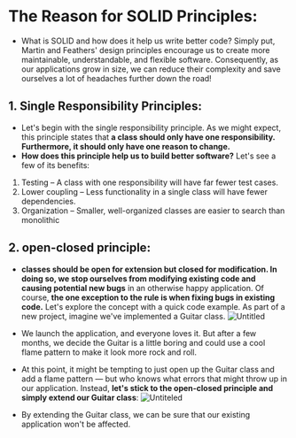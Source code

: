 # The Reason for SOLID Principles:
- What is SOLID and how does it help us write better code? Simply put, Martin and Feathers' design principles encourage us to create more maintainable, understandable, and flexible software. Consequently, as our applications grow in size, we can reduce their complexity and save ourselves a lot of headaches further down the road!

## 1. Single Responsibility Principles:
- Let's begin with the single responsibility principle. As we might expect, this principle states that **a class should only have one responsibility. Furthermore, it should only have one reason to change.**
- **How does this principle help us to build better software?** Let's see a few of its benefits:
1. Testing – A class with one responsibility will have far fewer test cases.
2. Lower coupling – Less functionality in a single class will have fewer dependencies.
3. Organization – Smaller, well-organized classes are easier to search than monolithic

## 2. open-closed principle:
- **classes should be open for extension but closed for modification. In doing so, we stop ourselves from modifying existing code and causing potential new bugs** in an otherwise happy application.
Of course, **the one exception to the rule is when fixing bugs in existing code.**
Let's explore the concept with a quick code example. As part of a new project, imagine we've implemented a Guitar class.
![Untitled](https://github.com/NourhanSaeed707/SOLID-Principles-Java/assets/64387352/4baef784-bbc1-4bd8-a7dc-dac7daeac3f8)

- We launch the application, and everyone loves it. But after a few months, we decide the Guitar is a little boring and could use a cool flame pattern to make it look more rock and roll.
- At this point, it might be tempting to just open up the Guitar class and add a flame pattern — but who knows what errors that might throw up in our application.
Instead, **let's stick to the open-closed principle and simply extend our Guitar class**:
![Untiteled](https://github.com/NourhanSaeed707/SOLID-Principles-Java/assets/64387352/387bb1c1-bdd3-4084-a67d-afc2e8c47b2e)
- By extending the Guitar class, we can be sure that our existing application won't be affected.


